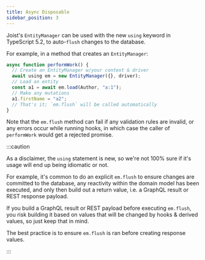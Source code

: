```yaml
---
title: Async Disposable
sidebar_position: 3
---
```


Joist's `EntityManager` can be used with the new `using` keyword in TypeScript 5.2, to auto-`flush` changes to the database.

For example, in a method that creates an `EntityManager`:

```typescript
async function performWork() {
  // Create an EntityManager w/your context & driver
  await using em = new EntityManager({}, driver);
  // Load an entity
  const a1 = await em.load(Author, "a:1");
  // Make any mutations
  a1.firstName = "a2";
  // That's it; `em.flush` will be called automatically
}
```

Note that the `em.flush` method can fail if any validation rules are invalid, or any errors occur while running hooks, in which case the caller of `performWork` would get a rejected promise.

:::caution

As a disclaimer, the `using` statement is new, so we're not 100% sure if it's usage will end up being idiomatic or not.

For example, it's common to do an explicit `em.flush` to ensure changes are committed to the database, any reactivity within the domain model has been executed, and only then build out a return value, i.e. a GraphQL result or REST response payload.

If you build a GraphQL result or REST payload before executing `em.flush`, you risk building it based on values that will be changed by hooks & derived values, so just keep that in mind.

The best practice is to ensure `em.flush` is ran before creating response values.

::: 
